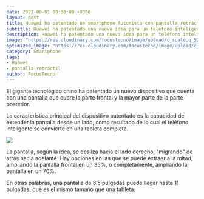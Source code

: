 ```yaml
---
date: 2021-09-01 00:30:00 +0300
layout: post
title: Huawei ha patentado un smartphone futurista con pantalla retráctil
subtitle: Huawei ha patentado una nueva idea para un teléfono inteligente retráctil futurista.
description: Huawei ha patentado una nueva idea para un teléfono inteligente retráctil futurista.
image: "https://res.cloudinary.com/focustecno/image/upload/c_scale,q_52,w_1219/v1630445781/huawei-ha-patentado-un-smartphone-futurista-con-pantalla-retractil-focustecno-com-.jpg"
optimized_image: "https://res.cloudinary.com/focustecno/image/upload/c_scale,q_52,w_446/v1630445781/huawei-ha-patentado-un-smartphone-futurista-con-pantalla-retractil-focustecno-com-.jpg"
category: Smartphone
tags:
- Huawei
- pantalla retráctil
author: FocusTecno
---
```

El gigante tecnológico chino ha patentado un nuevo dispositivo que cuenta con una pantalla que cubre la parte frontal y la mayor parte de la parte posterior.

La característica principal del dispositivo patentado es la capacidad de extender la pantalla desde un lado, como resultado de lo cual el teléfono inteligente se convierte en una tableta completa.

![](https://res.cloudinary.com/focustecno/image/upload/v1630446123/huawei-ha-patentado-un-smartphone-futurista-con-pantalla-retractil.jpg)

La pantalla, según la idea, se desliza hacia el lado derecho, "migrando" de atrás hacia adelante. Hay opciones en las que se puede extraer a la mitad, ampliando la pantalla frontal en un 35%, o completamente, ampliando la pantalla en un 70%.

En otras palabras, una pantalla de 6.5 pulgadas puede llegar hasta 11 pulgadas, que es el mismo tamaño que una tableta.
<br/>
<amp-youtube
	width="480"
	height="270"
	layout="responsive"
	data-videoid="MrI0MEkgQ4Q">
</amp-youtube>
<br/>
